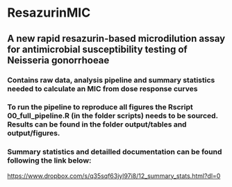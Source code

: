 # ResazurinMIC
## A new rapid resazurin-based microdilution assay for antimicrobial susceptibility testing of Neisseria gonorrhoeae

### Contains raw data, analysis pipeline and summary statistics needed to calculate an MIC from dose response curves
### To run the pipeline to reproduce all figures the Rscript 00_full_pipeline.R (in the folder scripts) needs to be sourced. Results can be found in the folder output/tables and output/figures.

### Summary statistics and detailled documentation can be found following the link below:
https://www.dropbox.com/s/q35sqf63jyl97i8/12_summary_stats.html?dl=0

